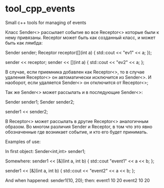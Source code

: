 # tool_cpp_events
Small c++ tools for managing of events

Класс Sender<> рассылает событие во все Receptor<> которые были
к нему привязаны. Receptor может быть как созданный класс, и
может быть как лямбда:

Sender<int> sender;
Receptor<int> receptor([](int a) { std::cout << "ev1" << a; });

sender << receptor;
sender << [](int a) { std::cout << "ev2" << a; };

В случае, если приемника добавлен как Receptor<>,
то в случае удаления Receptor<> он автоматически
исключится из Sender<>. И наоборот, если удаляется
Sender<> он отключится от Receptor<>;

Так же Sender<> может рассылать и в последующие Sender<>:

Sender<int> sender1;
Sender<int> sender2;

sender1 << sender2;

B Receptor<> может рассылать в другие Receptor<> аналогичным образом.
Во многом различия Sender и Receptor, в том что это явно обозначенные
где возникает событие, и кто его будет принимать.


Examples of use:

In first object:
Sender<int,int> sender1;

Somewhere:
sender1 << [&](int a, int b) {
  std::cout "event1" << a << b;
};

sender1 << [&](int a, int b) {
  std::cout << "event2" << a << b;
};

And when happened:
sender1(10, 20);
then:
event1 10 20
event2 10 20




